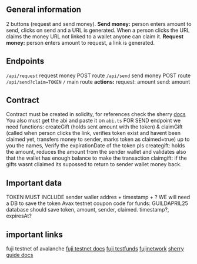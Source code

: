 ## General information

2 buttons (request and send money).
**Send money:** person enters amount to send, clicks on send and a URL is generated. When a person clicks the URL claims the money URL not linked to a wallet anyone can claim it.
**Request money:** person enters amount to request, a link is generated.

## Endpoints

`/api/request` request money POST route
`/api/send` send money POST route
`/api/send?claim=TOKEN`
`/` main route
**actions:**
request: amount
send: amount

## Contract

Contract must be created in solidity, for references check the sherry [docs](https://docs.sherry.social/docs/guides/guide-en#1-understanding-the-smart-contract)
You also must get the abi and paste it on `abi.ts`
FOR SEND endpoint we need functions: createGift (holds sent amount with the token) & claimGift (called when person clicks the link, verifies token exist and havent been claimed yet, transfers money to sender, marks token as claimed=true) up to you the names,
Verify the expirationDate of the token pls
creategift: holds the amount, reduces the amount from the sender wallet and validates also that the wallet has enough balance to make the transaction
claimgift: if the gifts wasnt cliaimed its supossed to return to sender wallet money back.

## Important data

TOKEN MUST INCLUDE sender waller addres + timestamp + ?
WE will need a DB to save the token
Avax testnet coupon code for funds: GUILDAPRIL25
database should save token, amount, sender, claimed. timestamp?, expiresAt?

## important links

fuji testnet of avalanche
[fuji testnet docs](https://build.avax.network/docs/quick-start/networks/fuji-testnet)
[fuji testfunds](https://build.avax.network/docs/dapps/smart-contract-dev/get-test-funds)
[fujinetwork](https://subnets-test.avax.network/c-chain)
[sherry guide docs](https://docs.sherry.social/docs/guides/guide-en)
